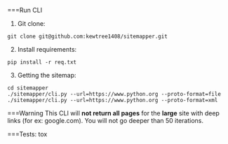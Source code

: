 ===Run CLI

1. Git clone:
```
git clone git@github.com:kewtree1408/sitemapper.git
```

2. Install requirements:
```
pip install -r req.txt
```

3. Getting the sitemap:
```
cd sitemapper
./sitemapper/cli.py --url=https://www.python.org --proto-format=file
./sitemapper/cli.py --url=https://www.python.org --proto-format=xml
```

===Warning
This CLI will **not return all pages** for the **large** site with deep links (for ex: google.com). You will not go deeper than 50 iterations.

===Tests:
tox
